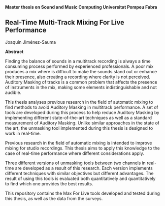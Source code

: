
**Master thesis on Sound and Music Computing
Universitat Pompeu Fabra**


## Real-Time Multi-Track Mixing For Live Performance

Joaquín Jiménez-Sauma 

**Abstract**

Finding the balance of sounds in a multitrack recording is always a time consuming process performed by experienced professionals. A poor mix produces a mix where is difficult to make the sounds stand out or enhance their presence, also creating a recording where clarity is not perceived. Auditory Masking of tracks is a common problem that affects the presence of instruments in the mix, making some elements indistinguishable and not audible.

This thesis analyses previous research in the field of automatic mixing to find methods to avoid Auditory Masking in multitrack performance. A set of tools are developed during this process to help reduce Auditory Masking by implementing different state-of-the-art techniques as well as a standard measurement of Auditory Masking. Unlike similar approaches in the state of the art, the unmasking tool implemented during this thesis is designed to work in real-time.

Previous research in the field of automatic mixing is intended to improve mixing for studio recordings. This thesis aims to apply this knowledge to the case of real-time performance where different considerations apply.

Three different versions of unmasking tools between two channels in real-time are developed as a result of this research. Each version implements different techniques with similar objectives but different advantages. The result of using this tools is evaluated both quantitatively and quantitatively to find which one provides the best results. 

This repository contains the Max For Live tools developed and tested during this thesis, as well as the data from the surveys.

